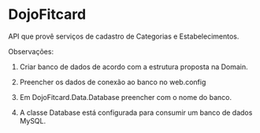 # DojoFitcard
API que provê serviços de cadastro de Categorias e Estabelecimentos.

Observações:

1. Criar banco de dados de acordo com a estrutura proposta na Domain.

2. Preencher os dados de conexão ao banco no web.config

<add name="NomeBanco" connectionString="server=HostBanco; user id=UsuarioBanco; pwd=SenhaBanco; persistsecurityinfo=true; database=NomeBanco; convert zero datetime=True" providerName="System.Data.SqlClient" />

3. Em DojoFitcard.Data.Database preencher com o nome do banco.

4. A classe Database está configurada para consumir um banco de dados MySQL.


